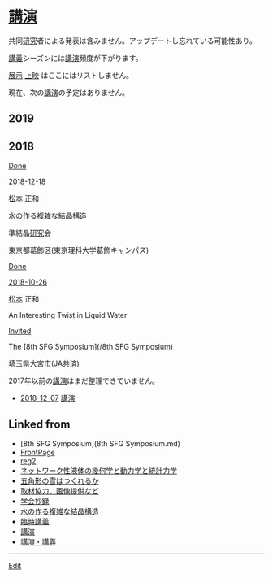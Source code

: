---
---
# [講演](/講演)

共同[研究](/研究)者による発表は含みません。アップデートし忘れている可能性あり。

[講義](/講義)シーズンには[講演](/講演)頻度が下がります。

[展示](/展示) [上映](/上映) はここにはリストしません。

現在、次の[講演](/講演)の予定はありません。



## 2019





## 2018



[Done](/Done)

[2018-12-18](/2018-12-18)

[松本](/松本) 正和

[水の作る複雑な結晶構造](/水の作る複雑な結晶構造)

準結晶[研究](/研究)会

東京都葛飾区(東京理科大学葛飾キャンパス)



[Done](/Done)

[2018-10-26](/2018-10-26)

[松本](/松本) 正和

An Interesting Twist in Liquid Water

[Invited](/Invited)

The [8th SFG Symposium](/8th SFG Symposium)

埼玉県大宮市(JA共済)







2017年以前の[講演](/講演)はまだ整理できていません。




* [2018-12-07](/2018-12-07)  [講演](/講演)



## Linked from

* [8th SFG Symposium](8th SFG Symposium.md)
* [FrontPage](FrontPage.md)
* [reg2](reg2.md)
* [ネットワーク性液体の幾何学と動力学と統計力学](ネットワーク性液体の幾何学と動力学と統計力学.md)
* [五角形の雪はつくれるか](五角形の雪はつくれるか.md)
* [取材協力、画像提供など](取材協力、画像提供など.md)
* [学会抄録](学会抄録.md)
* [水の作る複雑な結晶構造](水の作る複雑な結晶構造.md)
* [臨時講義](臨時講義.md)
* [講演](講演.md)
* [講演・講義](講演・講義.md)


----
[Edit](https://github.com/vitroid/vitroid.github.io/edit/master/MD/講演.md)
